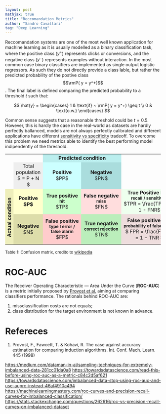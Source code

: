 ```yaml
---
layout: post
mathjax: true
title: "Reccomandation Metrics"
author: "Sandro Cavallari"
tag: "Deep Learning"
---
```


Reccomandation systems are one of the most well known application for machine learning as it is usually modelled as a binary classification task, where the positive class ($y^+$) represents clicks or conversions, and the negative class ($y^-$) represents examples without interaction.
In the most common case binary classifiers are implemented as single output logistic regressors.
As such they do not directly provide a class lable, but rather the predicted probability of the postive class $$\rmP( y = y^+)$$.
The final label is defined comparing the predicted probability to a threshold $t$ such that:

$$
\hat{y} = \begin{cases}
1 & \text{if} ~ \rmP( y = y^+) \geq t \\
0 & \text{o.w.}
\end{cases}
$$

Common sense suggests that a reasonable threshold could be $t=0.5$.
However, this is hardly the case in the real-world as datasets are hardly perfectly ballanced, models are not always perfectly calibrated and different applications have different [sensitivity vs specificity](https://en.wikipedia.org/wiki/Sensitivity_and_specificity) tradeoff.
To overcome this problem we need metrics able to identify the best performing model indipendently of the threshold.

<div>
<table style="border:none; background:transparent; text-align:center;" align="center">
    <tbody>
    <tr>
        <td style="border:none;" rowspan="2"></td>
        <td style="border:none;"></td>
        <td style="background:#bbeeee;" colspan="2"><b>Predicted condition</b></td>
    </tr>
    <tr>
        <td style="background:#eeeeee;">Total population <br> $ = P + N $ </td>
        <td style="background:#ccffff;"><b> Positive</b> <br> $PP$</td>
        <td style="background:#aadddd;"><b> Negative</b> <br> $PN$</td>
        <td></td>
        <td></td>
    </tr>
    <tr>
        <td rowspan="2" class="nowrap unsortable" style="line-height:99%;vertical-align:middle;padding:.4em .4em .2em;background-position:50% .4em !important;min-width:0.875em;max-width:0.875em;width:0.875em;overflow:hidden;background:#eeeebb;"><div style="-webkit-writing-mode: vertical-rl; -o-writing-mode: vertical-rl; -ms-writing-mode: tb-rl;writing-mode: tb-rl; writing-mode: vertical-rl; layout-flow: vertical-ideographic;display: inline-block; -ms-transform: rotate(180deg); -webkit-transform: rotate(180deg); transform: rotate(180deg);;-ms-transform: none ;padding-left:1px;text-align:center;"><b>Actual condition</b></div>
        </td>
        <td style="background:#ffffcc;"><b>Positive <br> $P$</b></td>
        <td style="background:#ccffcc;"><b>True&nbsp;positive <br> <span style="font-size:85%;">hit</span></b> <br> $TP$ </td>
        <td style="background:#ffdddd;"><b>False&nbsp;negative <br> <span style="font-size:85%;">miss</span></b> <br> $FN$ </td>
        <td style="background:#eeffee;"><b>True Positive Rate <br> <span style="font-size:85%;"> recall&nbsp;/&nbsp;sensitivity</span></b> <br> $TPR = \frac{TP}{P} = 1 - FNR$
        </td>
        <td style="background:#ffeeee;"><b>False&nbsp;negative&nbsp;rate <br> <span style="font-size:85%;">miss&nbsp;rate</span></b> <br> $FNR = \frac{FN}{P} = 1 - TPR$
        </td>
    </tr>
    <tr>
        <td style="background:#ddddaa;"><b>Negative</b> <br> $N$ </td>
        <td style="background:#ffcccc;"><b>False&nbsp;positive <br> <span style="font-size:85%;">type&nbsp;I&nbsp;error / false&nbsp;alarm</span> </b> <br> $FP$
        </td>
        <td style="background:#bbeebb;"><b>True&nbsp;negative <br> <span style="font-size:85%;">correct&nbsp;rejection</span></b> <br> $TN$
        </td>
        <td style="background:#eedddd;"><b>False&nbsp;positive&nbsp;rate <br> <span style="font-size:85%;">probability&nbsp;of&nbsp;false&nbsp;alarm</span> </b> <br> $ FPR = \frac{FP}{N} = 1 − TNR $
        </td>
        <td style="background:#ddeedd;"><b>True&nbsp;negative&nbsp;rate <br> <span style="font-size:85%;"> specificity / selectivity </span></b> <br> $ TNR = \frac{TN}{N} = 1 − FPR $
        </td>
    </tr>
    </tbody>
</table>
<p style="font-size:small;">Table 1: Confusion matrix, credito to <a href="https://en.wikipedia.org/wiki/Confusion_matrix" target="blank">wikipedia</a></p>
</div>


# ROC-AUC

The Receiver Operating Characteristic — Area Under the Curve (**ROC-AUC**) is a metric initially proposed by [Provost et al.](#ref:provost) aiming at comparing classifiers performance.
The rationals behind ROC-AUC are:
  1. missclassification costs are not equals;
  2. class distribution for the target environment is not known in advance.





# Refereces

<ol>
    <li id="ref:provost"> Provost, F., Fawcett, T. & Kohavi, R. The case against accuracy estimation for comparing induction algorithms. Int. Conf. Mach. Learn. 445 (1998) </li>
</ol>

https://medium.com/dataman-in-ai/sampling-techniques-for-extremely-imbalanced-data-281cc01da0a8
https://towardsdatascience.com/read-this-before-using-roc-auc-as-a-metric-c84c2d5af621
https://towardsdatascience.com/imbalanced-data-stop-using-roc-auc-and-use-auprc-instead-46af4910a494
https://machinelearningmastery.com/roc-curves-and-precision-recall-curves-for-imbalanced-classification/
https://stats.stackexchange.com/questions/262616/roc-vs-precision-recall-curves-on-imbalanced-dataset
